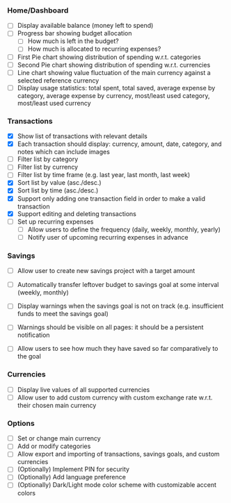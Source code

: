 ### Home/Dashboard
- [ ] Display available balance (money left to spend)
- [ ] Progress bar showing budget allocation
	- [ ] How much is left in the budget?
	- [ ] How much is allocated to recurring expenses?
- [ ] First Pie chart showing distribution of spending w.r.t. categories
- [ ] Second Pie chart showing distribution of spending w.r.t. currencies
- [ ] Line chart showing value fluctuation of the main currency against a selected reference currency
- [ ] Display usage statistics: total spent, total saved, average expense by category, average expense by currency, most/least used category, most/least used currency

### Transactions
- [x] Show list of transactions with relevant details
- [x] Each transaction should display: currency, amount, date, category, and notes which can include images
- [ ] Filter list by category
- [ ] Filter list by currency
- [ ] Filter list by time frame (e.g. last year, last month, last week)
- [x] Sort list by value (asc./desc.)
- [x] Sort list by time (asc./desc.)
- [x] Support only adding one transaction field in order to make a valid transaction
- [x] Support editing and deleting transactions
- [ ] Set up recurring expenses
	- [ ] Allow users to define the frequency (daily, weekly, monthly, yearly)
	- [ ] Notify user of upcoming recurring expenses in advance

### Savings
- [ ] Allow user to create new savings project with a target amount
- [ ] Automatically transfer leftover budget to savings goal at some interval (weekly, monthly) 
- [ ] Display warnings when the savings goal is not on track (e.g. insufficient funds to meet the savings goal)
- [ ] Warnings should be visible on all pages: it should be a persistent notification
- [ ] Allow users to see how much they have saved so far comparatively to the goal


### Currencies
- [ ] Display live values of all supported currencies
- [ ] Allow user to add custom currency with custom exchange rate w.r.t. their chosen main currency

### Options
- [ ] Set or change main currency 
- [ ] Add or modify categories 
- [ ] Allow export and importing of transactions, savings goals, and custom currencies
- [ ] (Optionally) Implement PIN for security 
- [ ] (Optionally) Add language preference
- [ ] (Optionally) Dark/Light mode color scheme with customizable accent colors
